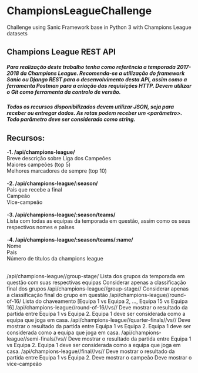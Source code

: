 # ChampionsLeagueChallenge
Challenge using Sanic Framework base in Python 3 with Champions League datasets

## Champions League REST API

##### Para realização deste trabalho tenha como referência a temporada 2017-2018 da Champions League. Recomenda-se a utilização do framework Sanic ou Django REST para o desenvolvimento desta API, assim como a ferramenta Postman para a criação das requisições HTTP. Devem utilizar o Git como ferramenta da controlo de versão. 
##### Todos os recursos disponibilizados devem utilizar JSON, seja para receber ou entregar dados. As rotas podem receber um <parâmetro>. Todo parâmetro deve ser considerado como string.

## Recursos:

-<b>1. /api/champions-league/</b>
<br />Breve descrição sobre Liga dos Campeões
<br />Maiores campeões (top 5)
<br />Melhores marcadores de sempre (top 10)
<br /><br />
-<b>2. /api/champions-league/:season/</b>
<br />País que recebe a final
<br />Campeão
<br />Vice-campeão
<br /><br />
-<b>3. /api/champions-league/:season/teams/</b>
<br />Lista com todas as equipas da temporada em questão, assim como os seus respectivos nomes e países
<br /><br />
-<b>4. /api/champions-league/:season/teams/:name/</b> 
<br />Nome
<br />País
<br />Número de títulos da champions league 
<br /><br />  


/api/champions-league/<season>/group-stage/
Lista dos grupos da temporada em questão com suas respectivas equipas
Considerar apenas a classificação final dos grupos
/api/champions-league/<season>/group-stage/<name>/
Considerar apenas a classificação final do grupo em questão
/api/champions-league/<season>/round-of-16/
Lista do chaveamento [Equipa 1 vs Equipa 2, ..., Equipa 15 vs Equipa 16]
/api/champions-league/<season>/round-of-16/<team1>/vs/<team2>/
Deve mostrar o resultado da partida entre Equipa 1 vs Equipa 2. 
Equipa 1 deve ser considerada como a equipa que joga em casa.
/api/champions-league/<season>/quarter-finals/<team1>/vs/<team2>/
Deve mostrar o resultado da partida entre Equipa 1 vs Equipa 2. 
Equipa 1 deve ser considerada como a equipa que joga em casa.
/api/champions-league/<season>/semi-finals/<team1>/vs/<team2>/
Deve mostrar o resultado da partida entre Equipa 1 vs Equipa 2. 
Equipa 1 deve ser considerada como a equipa que joga em casa.
/api/champions-league/<season>/final/<team1>/vs/<team2>/
Deve mostrar o resultado da partida entre Equipa 1 vs Equipa 2. 
Deve mostrar o campeão
Deve mostrar o vice-campeão
